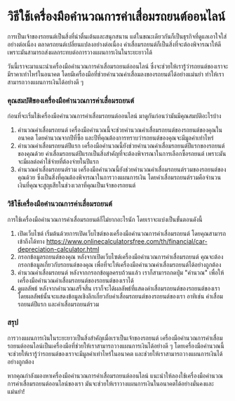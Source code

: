 วิธีใช้เครื่องมือคำนวณการค่าเสื่อมรถยนต์ออนไลน์
===============================================

การเป็นเจ้าของรถยนต์เป็นสิ่งที่น่าตื่นเต้นและสนุกสนาน แต่ในขณะเดียวกันก็เป็นธุรกิจที่ดูแลเอาใจใส่อย่างต่อเนื่อง ตลาดรถยนต์เปลี่ยนแปลงอย่างต่อเนื่อง ค่าเสื่อมรถยนต์ก็เป็นสิ่งที่จะต้องพิจารณาให้ดี เพราะมันสามารถส่งผลกระทบต่อการวางแผนการเงินในระยะยาวได้

วันนี้เราจะมาแนะนำเครื่องมือคำนวณการค่าเสื่อมรถยนต์ออนไลน์ ซึ่งจะช่วยให้เรารู้ว่ารถยนต์ของเราจะมีราคาเท่าไหร่ในอนาคต โดยมีเครื่องมือที่ช่วยคำนวณค่าเสื่อมลงของรถยนต์ได้อย่างแม่นยำ ทำให้เราสามารถวางแผนการเงินได้อย่างดี ๆ

### คุณสมบัติของเครื่องมือคำนวณการค่าเสื่อมรถยนต์

ก่อนที่จะเริ่มใช้เครื่องมือคำนวณการค่าเสื่อมรถยนต์ออนไลน์ มาดูกันก่อนว่ามันมีคุณสมบัติอะไรบ้าง

1. คำนวณค่าเสื่อมรถยนต์ เครื่องมือคำนวณนี้จะช่วยคำนวณค่าเสื่อมรถยนต์ของรถยนต์ของคุณในอนาคต โดยคำนวณจากปีที่ซื้อ และปีที่คุณต้องการทราบว่ารถยนต์ของคุณจะมีมูลค่าเท่าไหร่
2. คำนวณค่าเสื่อมรถยนต์ปีแรก เครื่องมือคำนวณนี้ยังช่วยคำนวณค่าเสื่อมรถยนต์ปีแรกของรถยนต์ของคุณด้วย ค่าเสื่อมรถยนต์ปีแรกเป็นสิ่งสำคัญที่จะต้องพิจารณาในการเลือกซื้อรถยนต์ เพราะมันจะมีผลต่อค่าใช้จ่ายที่ต้องจ่ายในปีแรก
3. คำนวณค่าเสื่อมรถยนต์รวม เครื่องมือคำนวณนี้ยังช่วยคำนวณค่าเสื่อมรถยนต์รวมของรถยนต์ของคุณด้วย ซึ่งเป็นสิ่งที่คุณต้องพิจารณาในการวางแผนการเงิน โดยค่าเสื่อมรถยนต์รวมคือจำนวนเงินที่คุณจะสูญเสียในช่วงเวลาที่คุณเป็นเจ้าของรถยนต์

### วิธีใช้เครื่องมือคำนวณการค่าเสื่อมรถยนต์

การใช้เครื่องมือคำนวณการค่าเสื่อมรถยนต์ก็ไม่ยากอะไรนัก โดยเราจะแบ่งเป็นขั้นตอนดังนี้

1. เปิดเว็บไซต์ เริ่มต้นด้วยการเปิดเว็บไซต์ของเครื่องมือคำนวณการค่าเสื่อมรถยนต์ โดยคุณสามารถเข้าถึงได้ทาง <https://www.onlinecalculatorsfree.com/th/financial/car-depreciation-calculator.html>
2. กรอกข้อมูลรถยนต์ของคุณ หลังจากเปิดเว็บไซต์เครื่องมือคำนวณการค่าเสื่อมรถยนต์ คุณจะต้องกรอกข้อมูลเกี่ยวกับรถยนต์ของคุณ เพื่อที่จะให้เครื่องมือคำนวณค่าเสื่อมรถยนต์ได้อย่างถูกต้อง
3. คำนวณค่าเสื่อมรถยนต์ หลังจากกรอกข้อมูลครบถ้วนแล้ว เราก็สามารถกดปุ่ม "คำนวณ" เพื่อให้เครื่องมือคำนวณค่าเสื่อมรถยนต์ของรถยนต์ของเราได้
4. ดูผลลัพธ์ หลังจากคำนวณเสร็จสิ้น เราก็จะได้ผลลัพธ์ที่แสดงค่าเสื่อมรถยนต์ของรถยนต์ของเรา โดยผลลัพธ์นั้นจะแสดงข้อมูลเชิงลึกเกี่ยวกับค่าเสื่อมรถยนต์ของรถยนต์ของเรา อาทิเช่น ค่าเสื่อมรถยนต์ปีแรก และค่าเสื่อมรถยนต์รวม

### สรุป

การวางแผนการเงินในระยะยาวเป็นสิ่งสำคัญเมื่อเราเป็นเจ้าของรถยนต์ เครื่องมือคำนวณการค่าเสื่อมรถยนต์ออนไลน์เป็นเครื่องมือที่ช่วยให้เราสามารถวางแผนการเงินได้อย่างดี ๆ โดยเครื่องมือคำนวณนี้จะช่วยให้เรารู้ว่ารถยนต์ของเราจะมีมูลค่าเท่าไหร่ในอนาคต และช่วยให้เราสามารถวางแผนการเงินได้อย่างถูกต้อง

หากคุณกำลังมองหาเครื่องมือคำนวณการค่าเสื่อมรถยนต์ออนไลน์ แนะนำให้ลองใช้เครื่องมือคำนวณการค่าเสื่อมรถยนต์ออนไลน์ของเรา มันจะช่วยให้เราวางแผนการเงินในอนาคตได้อย่างมั่นคงและแม่นยำ!